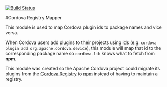 [![Build Status](https://travis-ci.org/stevengill/cordova-registry-mapper.svg?branch=master)](https://travis-ci.org/stevengill/cordova-registry-mapper)

#Cordova Registry Mapper

This module is used to map Cordova plugin ids to package names and vice versa.

When Cordova users add plugins to their projects using ids
(e.g. `cordova plugin add org.apache.cordova.device`),
this module will map that id to the corresponding package name so `cordova-lib` knows what to fetch from **npm**.

This module was created so the Apache Cordova project could migrate its plugins from
the [Cordova Registry](http://registry.cordova.io/)
to [npm](https://registry.npmjs.com/)
instead of having to maintain a registry.

